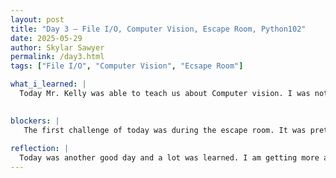 ```yaml
---
layout: post
title: "Day 3 – File I/O, Computer Vision, Escape Room, Python102"
date: 2025-05-29
author: Skylar Sawyer
permalink: /day3.html
tags: ["File I/O", "Computer Vision", "Ecsape Room"]

what_i_learned: |
  Today Mr. Kelly was able to teach us about Computer vision. I was not familiar with this before so it was very interesting. We then went into our breakout rooms for the python classes and Micheal taught us about File I/O, which consisted of reading, writing, and appending in files. He then gave us assignments to practice what we learned.
 

blockers: |
   The first challenge of today was during the escape room. It was pretty difficult as my team was very confused. My next challenge was caused by trying to complete my file i/o assignment because my user input was not saving to text file.
   
reflection: |
  Today was another good day and a lot was learned. I am getting more and more excited about the future of this internship. Learning about computer vision was probably my favorite part of today as I have never heard of it before. I would love to use teachable machines again in the future.
---
```

